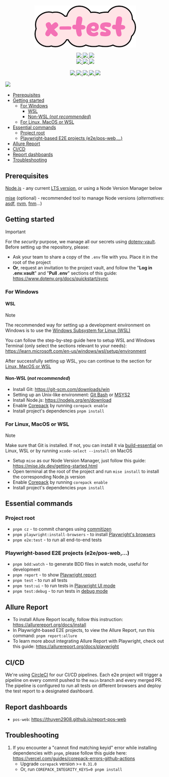 <p align="center">
  <img src="static/logo.png" alt="Logo" width="320">
</p>

<div align="center">
  <a alt="typescript" href="http://www.typescriptlang.org">
    <img src="https://shields.io/badge/TypeScript-3178C6?logo=TypeScript&logoColor=white" />
  </a>

  <a alt="pnpm" href="https://pnpm.io">
    <img src="https://img.shields.io/badge/pnpm-F69220?logo=pnpm&logoColor=white" />
  </a>

  <a alt="turbo" href="https://turbo.build/repo">
    <img src="https://img.shields.io/badge/Turborepo-%230F0813.svg?logo=Turborepo&logoColor=white" />
  </a>
</div>

<div align="center">
  <a alt="conventional-commits" href="https://conventionalcommits.org">
    <img src="https://img.shields.io/badge/Conventional%20Commits-1.0.0-%23FE5196?logo=conventionalcommits&logoColor=white" />
  </a>

  <a alt="commitizen" href="https://commitizen-tools.github.io/commitizen">
    <img src="https://img.shields.io/badge/commitizen-friendly-brightgreen.svg" />
  </a>

  <a alt="renovate" href="https://renovatebot.com">
    <img src="https://img.shields.io/badge/renovate-enabled-brightgreen.svg?logo=renovate&logoColor=white" />
  </a>
</div>

<br/>

<div align="center">
  <a alt="codeql" href="https://github.com/thuyen2908/x-test/actions/workflows/github-code-scanning/codeql">
    <img src="https://img.shields.io/github/actions/workflow/status/thuyen2908/x-test/github-code-scanning%2Fcodeql?logo=github&logoColor=959DA5&label=CodeQL" />
  </a>

  <a alt="lint" href="https://github.com/thuyen2908/x-test/actions/workflows/lint.yaml">
    <img src="https://img.shields.io/github/actions/workflow/status/thuyen2908/x-test/lint.yaml?logo=biome&logoColor=959DA5&label=Lint" />
  </a>

  <a alt="sonarqube" href="https://sonarcloud.io/summary/new_code?id=thuyen2908_x-test">
    <img src="https://sonarcloud.io/api/project_badges/measure?project=thuyen2908_x-test&metric=alert_status" />
  </a>

  <a alt="codacy" href="https://app.codacy.com/gh/thuyen2908/x-test/dashboard?utm_source=gh&utm_medium=referral&utm_content=&utm_campaign=Badge_grade">
    <img src="https://img.shields.io/codacy/grade/4286e6a42b224a71b1d8d784e385eb48?logo=codacy&label=Codacy" />
  </a>

  <a alt="e2e-status" href="https://dl.circleci.com/status-badge/redirect/gh/thuyen2908/x-test/tree/main">
    <img src="https://img.shields.io/circleci/build/gh/thuyen2908/x-test?token=CCIPRJ_DAf9rKzu1q38dQV157zRVz_e48cbc26d322e1508cb4510e77ae99fdcf568571&logo=circleci&logoColor=959DA5&label=E2E" />
  </a>
</div>

<br/>

<img src="https://repobeats.axiom.co/api/embed/2d1279c159a7f7a066c4bd44f7e9bfe747809097.svg" />

- [Prerequisites](#prerequisites)
- [Getting started](#getting-started)
  - [For Windows](#for-windows)
    - [WSL](#wsl)
    - [Non-WSL (*not recommended*)](#non-wsl-not-recommended)
  - [For Linux, MacOS or WSL](#for-linux-macos-or-wsl)
- [Essential commands](#essential-commands)
  - [Project root](#project-root)
  - [Playwright-based E2E projects (e2e/pos-web,...)](#playwright-based-e2e-projects-e2epos-web)
- [Allure Report](#allure-report)
- [CI/CD](#cicd)
- [Report dashboards](#report-dashboards)
- [Troubleshooting](#troubleshooting)

## Prerequisites

[Node.js](https://nodejs.org/en) - any current [LTS version](https://nodejs.org/en/about/previous-releases), or using a Node Version Manager below

[mise](https://mise.jdx.dev) (optional) - recommended tool to manage Node versions (*alternatives*: [asdf](https://asdf-vm.com), [nvm](https://github.com/nvm-sh/nvm), [fnm](https://github.com/Schniz/fnm)...)

## Getting started

> [!IMPORTANT]
> For the *security* purpose, we manage all our secrets using [dotenv-vault](https://www.dotenv.org/docs). Before setting up the repository, please:
> - Ask your team to share a copy of the `.env` file with you. Place it in the root of the project
> - **Or**, request an invitation to the project vault, and follow the "**Log in .env.vault**" and "**Pull .env**" sections of this guide: https://www.dotenv.org/docs/quickstart/sync

### For Windows

#### WSL

> [!NOTE]
> The recommended way for setting up a development environment on Windows is to use the [Windows Subsystem for Linux (WSL)](https://learn.microsoft.com/en-us/windows/wsl/install)

You can follow the step-by-step guide here to setup WSL and Windows Terminal (only select the sections relevant to your needs): https://learn.microsoft.com/en-us/windows/wsl/setup/environment

After successfully setting up WSL, you can continue to the section for [Linux, MacOS or WSL](#for-linux-macos-or-wsl)

#### Non-WSL (*not recommended*)

- Install Git: https://git-scm.com/downloads/win
- Setting up an Unix-like environment: [Git Bash](https://www.gitkraken.com/blog/what-is-git-bash) or [MSYS2](https://www.msys2.org/docs/what-is-msys2)
- Install Node.js: https://nodejs.org/en/download
- Enable [Corepack](https://nodejs.org/api/corepack.html) by running `corepack enable`
- Install project's dependencies `pnpm install`

### For Linux, MacOS or WSL

> [!NOTE]
> Make sure that Git is installed. If not, you can install it via [build-essential](https://itsfoss.com/build-essential-ubuntu) on Linux, WSL or by running `xcode-select --install` on MacOS

- Setup `mise` as our Node Version Manager, just follow this guide: https://mise.jdx.dev/getting-started.html
- Open terminal at the root of the project and run `mise install` to install the corresponding Node.js version
- Enable [Corepack](https://nodejs.org/api/corepack.html) by running `corepack enable`
- Install project's dependencies `pnpm install`

## Essential commands

### Project root

- `pnpm cz` - to commit changes using [commitizen](https://commitizen-tools.github.io/commitizen)
- `pnpm playwright:install-browsers` - to install [Playwright's browsers](https://playwright.dev/docs/browsers#install-browsers)
- `pnpm e2e:test` - to run all end-to-end tests

### Playwright-based E2E projects (e2e/pos-web,...)

- `pnpm bdd:watch` - to generate BDD files in watch mode, useful for development
- `pnpm report` - to show [Playwright report](https://playwright.dev/docs/running-tests#test-reports)
- `pnpm test` - to run all tests
- `pnpm test:ui` - to run tests in [Playwright UI mode](https://playwright.dev/docs/test-ui-mode)
- `pnpm test:debug` - to run tests in [debug mode](https://playwright.dev/docs/running-tests#debugging-tests)

## Allure Report

- To install Allure Report locally, follow this instruction: https://allurereport.org/docs/install
- In Playwright-based E2E projects, to view the Allure Report, run this command: `pnpm report:allure`
- To learn more about integrating Allure Report with Playwright, check out this guide: https://allurereport.org/docs/playwright

## CI/CD

We're using [CircleCI](https://circleci.com) for our CI/CD pipelines. Each e2e project will trigger a pipeline on every commit pushed to the `main` branch and every merged PR. The pipeline is configured to run all tests on different browsers and deploy the test report to a designated dashboard.

## Report dashboards

- `pos-web`: https://thuyen2908.github.io/report-pos-web

## Troubleshooting

1. If you encounter a "cannot find matching keyid" error while installing dependencies with `pnpm`, please follow this guide here: https://vercel.com/guides/corepack-errors-github-actions
   - Upgrade `corepack` version >= `0.31.0`
   - Or, run `COREPACK_INTEGRITY_KEYS=0 pnpm install`
